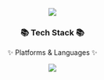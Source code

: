 <div align=center>
	<img src="https://capsule-render.vercel.app/api?type=waving&color=auto&height=200&section=header&text=Sangyeon%20Github!&fontSize=90" />	
</div>
<div align=center>
	<h3>📚 Tech Stack 📚</h3>
	<p>✨ Platforms & Languages ✨</p>
</div>
<div align=center>
	<img src="https://img.shields.io/badge/C-#A8B9CC?style=flat&logo=Java&logoColor=white" />
<div>
